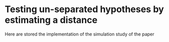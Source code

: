 # Testing un-separated hypotheses by estimating a distance

Here are stored the implementation of the simulation study of the paper
